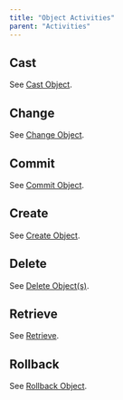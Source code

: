 ```yaml
---
title: "Object Activities"
parent: "Activities"
---
```



## Cast

See [Cast Object](Cast+Object).

## Change

See [Change Object](Change+Object).

## Commit 

See [Commit Object](Committing+Objects).

## Create

See [Create Object](Create+Object).

## Delete

See [Delete Object(s)](Deleting+Objects).

## Retrieve

See [Retrieve](Retrieve).

## Rollback

See [Rollback Object](Rollback+Object).
